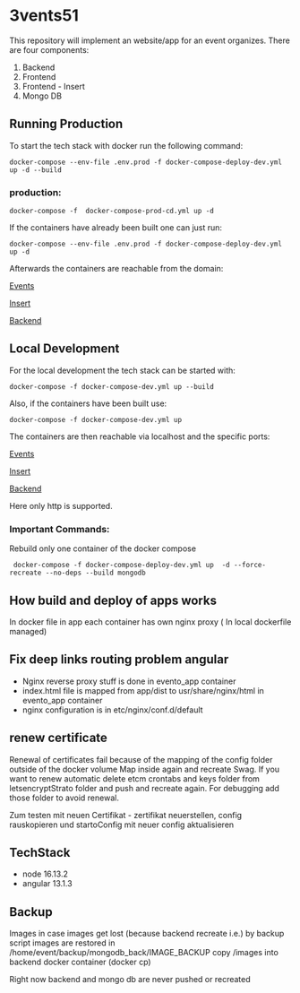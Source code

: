 # 3vents51

This repository will implement an website/app for an event organizes. There are four components:

1. Backend
2. Frontend
3. Frontend - Insert
4. Mongo DB

## Running Production

To start the tech stack with docker run the following command:

```shell
docker-compose --env-file .env.prod -f docker-compose-deploy-dev.yml up -d --build
```

### production:

```shell
docker-compose -f  docker-compose-prod-cd.yml up -d
```

If the containers have already been built one can just run:

```shell
docker-compose --env-file .env.prod -f docker-compose-deploy-dev.yml up -d
```

Afterwards the containers are reachable from the domain:

[Events](https://events.3vents51.duckdns.org)

[Insert](https://insert.3vents51.duckdns.org)

[Backend](https://backend.3vents51.duckdns.org)

## Local Development

For the local development the tech stack can be started with:

```shell
docker-compose -f docker-compose-dev.yml up --build
```

Also, if the containers have been built use:

```shell
docker-compose -f docker-compose-dev.yml up
```

The containers are then reachable via localhost and the specific ports:

[Events](http://localhost:4200)

[Insert](http://localhost:4201)

[Backend](http://localhost:3000)

Here only http is supported.

### Important Commands:

Rebuild only one container of the docker compose

``` 
 docker-compose -f docker-compose-deploy-dev.yml up  -d --force-recreate --no-deps --build mongodb
```

## How build and deploy of apps works

In docker file in app each container has own nginx proxy ( In local dockerfile managed)

## Fix deep links routing problem angular

- Nginx reverse proxy stuff is done in evento_app container
- index.html file is mapped from app/dist to usr/share/nginx/html in evento_app container
- nginx configuration is in etc/nginx/conf.d/default

## renew certificate

Renewal of certificates fail because of the mapping of the config folder outside of the docker volume Map inside again
and recreate Swag. If you want to renew automatic delete etcm crontabs and keys folder from letsencryptStrato folder and
push and recreate again. For debugging add those folder to avoid renewal.

Zum testen mit neuen Certifikat - zertifikat neuerstellen, config rauskopieren und startoConfig mit neuer config
aktualisieren

## TechStack

* node 16.13.2
* angular 13.1.3

## Backup

Images in case images get lost (because backend recreate i.e.)
by backup script images are restored in /home/event/backup/mongodb_back/IMAGE_BACKUP copy /images into backend docker
container (docker cp)

Right now backend and mongo db are never pushed or recreated

